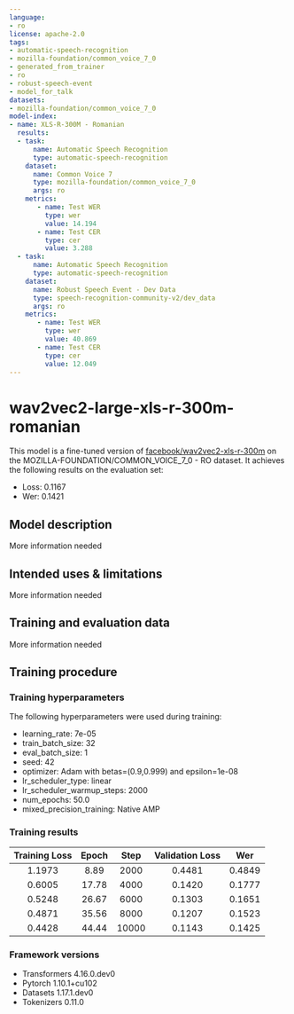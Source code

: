```yaml
---
language:
- ro
license: apache-2.0
tags:
- automatic-speech-recognition
- mozilla-foundation/common_voice_7_0
- generated_from_trainer
- ro
- robust-speech-event
- model_for_talk
datasets:
- mozilla-foundation/common_voice_7_0
model-index:
- name: XLS-R-300M - Romanian
  results:
  - task: 
      name: Automatic Speech Recognition 
      type: automatic-speech-recognition
    dataset:
      name: Common Voice 7
      type: mozilla-foundation/common_voice_7_0
      args: ro
    metrics:
       - name: Test WER
         type: wer
         value: 14.194
       - name: Test CER
         type: cer
         value: 3.288
  - task: 
      name: Automatic Speech Recognition
      type: automatic-speech-recognition
    dataset:
      name: Robust Speech Event - Dev Data
      type: speech-recognition-community-v2/dev_data
      args: ro
    metrics:
       - name: Test WER
         type: wer
         value: 40.869
       - name: Test CER
         type: cer
         value: 12.049
---
```


<!-- This model card has been generated automatically according to the information the Trainer had access to. You
should probably proofread and complete it, then remove this comment. -->

# wav2vec2-large-xls-r-300m-romanian

This model is a fine-tuned version of [facebook/wav2vec2-xls-r-300m](https://huggingface.co/facebook/wav2vec2-xls-r-300m) on the MOZILLA-FOUNDATION/COMMON_VOICE_7_0 - RO dataset.
It achieves the following results on the evaluation set:
- Loss: 0.1167
- Wer: 0.1421

## Model description

More information needed

## Intended uses & limitations

More information needed

## Training and evaluation data

More information needed

## Training procedure

### Training hyperparameters

The following hyperparameters were used during training:
- learning_rate: 7e-05
- train_batch_size: 32
- eval_batch_size: 1
- seed: 42
- optimizer: Adam with betas=(0.9,0.999) and epsilon=1e-08
- lr_scheduler_type: linear
- lr_scheduler_warmup_steps: 2000
- num_epochs: 50.0
- mixed_precision_training: Native AMP

### Training results

| Training Loss | Epoch | Step  | Validation Loss | Wer    |
|:-------------:|:-----:|:-----:|:---------------:|:------:|
| 1.1973        | 8.89  | 2000  | 0.4481          | 0.4849 |
| 0.6005        | 17.78 | 4000  | 0.1420          | 0.1777 |
| 0.5248        | 26.67 | 6000  | 0.1303          | 0.1651 |
| 0.4871        | 35.56 | 8000  | 0.1207          | 0.1523 |
| 0.4428        | 44.44 | 10000 | 0.1143          | 0.1425 |


### Framework versions

- Transformers 4.16.0.dev0
- Pytorch 1.10.1+cu102
- Datasets 1.17.1.dev0
- Tokenizers 0.11.0
